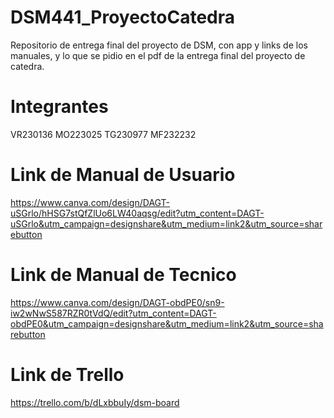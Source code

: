# DSM441_ProyectoCatedra
Repositorio de entrega final del proyecto de DSM, con app y links de los manuales, y lo que se pidio en el pdf de la entrega final del proyecto de catedra.

# Integrantes
VR230136
MO223025
TG230977
MF232232

# Link de Manual de Usuario
https://www.canva.com/design/DAGT-uSGrlo/hHSG7stQfZlUo6LW40aqsg/edit?utm_content=DAGT-uSGrlo&utm_campaign=designshare&utm_medium=link2&utm_source=sharebutton

# Link de Manual de Tecnico
https://www.canva.com/design/DAGT-obdPE0/sn9-iw2wNwS587RZR0tVdQ/edit?utm_content=DAGT-obdPE0&utm_campaign=designshare&utm_medium=link2&utm_source=sharebutton

# Link de Trello
https://trello.com/b/dLxbbuIy/dsm-board
